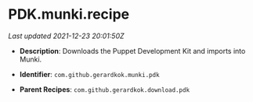 # PDK.munki.recipe

_Last updated 2021-12-23 20:01:50Z_

- **Description**: Downloads the Puppet Development Kit and imports into Munki.

- **Identifier**: `com.github.gerardkok.munki.pdk`

- **Parent Recipes**: `com.github.gerardkok.download.pdk`
